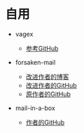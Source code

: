 # 自用

*  vagex

     * [参考GitHub](https://github.com/catonisland/Vagex-For-CentOS-6 "参考GitHub")

* forsaken-mail

     * [改进作者的博客](http://51.ruyo.net/p/3210.html "改进作者博客")
     * [改进作者的GitHub](https://github.com/malaohu/forsaken-mail "改进作者GitHub")
     * [原作者的GitHub](https://github.com/denghongcai/forsaken-mail "原作者GitHub")
    
* mail-in-a-box

     * [作者的GitHub](https://github.com/mail-in-a-box/mailinabox "原作者GitHub")
